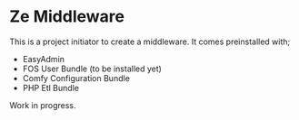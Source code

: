 # Ze Middleware

This is a project initiator to create a middleware. It comes preinstalled with;

- EasyAdmin
- FOS User Bundle (to be installed yet)
- Comfy Configuration  Bundle 
- PHP Etl Bundle

Work in progress.

